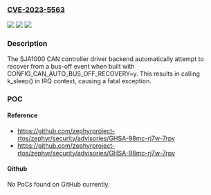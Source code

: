 ### [CVE-2023-5563](https://cve.mitre.org/cgi-bin/cvename.cgi?name=CVE-2023-5563)
![](https://img.shields.io/static/v1?label=Product&message=Zephyr&color=blue)
![](https://img.shields.io/static/v1?label=Version&message=3.3%3C%3D%203.4%20&color=brighgreen)
![](https://img.shields.io/static/v1?label=Vulnerability&message=%20CWE-703%20Improper%20Check%20or%20Handling%20of%20Exceptional%20Conditions%20The%20product%20does%20not%20properly%20anticipate%20or%20handle%20exceptional%20conditions%20that%20rarely%20occur%20during%20normal%20operation%20of%20the%20product.&color=brighgreen)

### Description

The SJA1000 CAN controller driver backend automatically attempt to recover from a bus-off event when built with CONFIG_CAN_AUTO_BUS_OFF_RECOVERY=y. This results in calling k_sleep() in IRQ context, causing a fatal exception.

### POC

#### Reference
- https://github.com/zephyrproject-rtos/zephyr/security/advisories/GHSA-98mc-rj7w-7rpv
- https://github.com/zephyrproject-rtos/zephyr/security/advisories/GHSA-98mc-rj7w-7rpv

#### Github
No PoCs found on GitHub currently.

